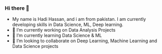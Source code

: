 ### Hi there 👋
- My name is Hadi Hassan, and i am from pakistan. I am currently developing skills in Data Science, ML, Deep learning.
- 🔭 I’m currently working on Data Analysis Projects
- 🌱 I’m currently learning Data Science & ML
- 👯 I’m looking to collaborate on Deep Learning, Machine Learning and Data Science projects
<!--
**hadihassanbaloch/hadihassanbaloch** is a ✨ _special_ ✨ repository because its `README.md` (this file) appears on your GitHub profile.

Here are some ideas to get you started:


- 🤔 I’m looking for help with ...
- 💬 Ask me about ...
- 📫 How to reach me: ...
- 😄 Pronouns: ...
- ⚡ Fun fact: ...
-->
